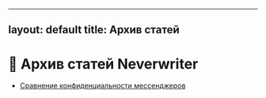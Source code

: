 <style>
footer { display: none; }
</style>

---
layout: default
title: Архив статей
---

# 🧠 Архив статей Neverwriter

- [Сравнение конфиденциальности мессенджеров](articles/messengers.md)
